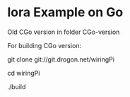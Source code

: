 # lora Example on Go
Old CGo version in folder CGo-version

For building CGo version:

git clone git://git.drogon.net/wiringPi

cd wiringPi

./build

